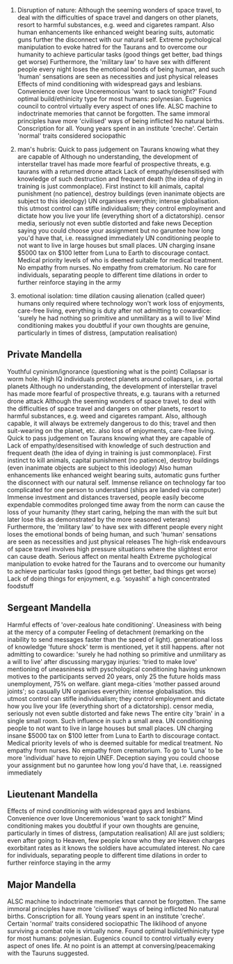 <!-- SPDX-License-Identifier: zlib-acknowledgement -->

1. Disruption of nature:
Although the seeming wonders of space travel, to deal with the difficulties of space travel and dangers on other planets, resort to harmful substances, e.g. weed and cigaretes rampant.
Also human enhancements like enhanced weight bearing suits, automatic guns further the disconnect with our natural self.
Extreme pychological manipulation to evoke hatred for the Taurans and to overcome our humanity to achieve particular tasks (good things get better, bad things get worse)
Furthermore, the 'military law' to have sex with different people every night loses the emotional bonds of being human, and such 'human' sensations are seen as necessities and just physical releases
Effects of mind conditioning with widespread gays and lesbians. Convenience over love
Unceremonious 'want to sack tonight?'
Found optimal build/ethinicity type for most humans: polynesian. Eugenics council to control virtually every aspect of ones life.
ALSC machine to indoctrinate memories that cannot be forgotten. The same immoral principles have more 'civilised' ways of being inflicted
No natural births. Conscription for all. Young years spent in an institute 'creche'. Certain 'normal' traits considered sociopathic

2. man's hubris:
Quick to pass judgement on Taurans knowing what they are capable of
Although no understanding, the development of interstellar travel has made more fearful of prospective threats, e.g. taurans with a returned drone attack 
Lack of empathy/desensitised with knowledge of such destruction and frequent death (the idea of dying in training is just commonplace). 
First instinct to kill animals, capital punishment (no patience), destroy buildings (even inanimate objects are subject to this ideology)
UN organises everythin; intense globalisation. this utmost control can stifle individualism; they control employment and dictate how you live your life (everything short of a dictatorship). 
censor media, seriously not even subtle distorted and fake news
Deception saying you could choose your assignment but no garuntee how long you'd have that, i.e. reassigned immediately
UN conditioning people to not want to live in large houses but small places. UN charging insane $5000 tax on $100 letter from Luna to Earth to discourage contact.
Medical priority levels of who is deemed suitable for medical treatment. No empathy from nurses. No empathy from crematorium.
No care for individuals, separating people to different time dilations in order to further reinforce staying in the army

3. emotional isolation:
time dilation causing alienation (called queer)
humans only required where technology won't work
loss of enjoyments, care-free living, everything is duty
after not admitting to cowardice: 'surely he had nothing so primitive and unmilitary as a will to live'
Mind conditioning makes you doubtful if your own thoughts are genuine, particularly in times of distress, (amputation realisation)

## Private Mandella
Youthful cyninism/ignorance (questioning what is the point)
Collapsar is worm hole. High IQ individuals protect planets around collapsars, i.e. portal planets
Although no understanding, the development of interstellar travel has made more fearful of prospective threats, e.g. taurans with a returned drone attack 
Although the seeming wonders of space travel, to deal with the difficulties of space travel and dangers on other planets, resort to harmful substances, e.g. weed and cigaretes rampant.
Also, although capable, it will always be extremely dangerous to do this; travel and then suit-wearing on the planet, etc.
also loss of enjoyments, care-free living.
Quick to pass judgement on Taurans knowing what they are capable of
Lack of empathy/desensitised with knowledge of such destruction and frequent death (the idea of dying in training is just commonplace). 
First instinct to kill animals, capital punishment (no patience), destroy buildings (even inanimate objects are subject to this ideology)
Also human enhancements like enhanced weight bearing suits, automatic guns further the disconnect with our natural self.
Immense reliance on technology far too complicated for one person to understand (ships are landed via computer)
Immense investment and distances traversed, people easily become expendable commodites
prolonged time away from the norm can cause the loss of your humanity (they start caring, helping the man with the suit but later lose this as demonstrated by the more seasoned veterans)
Furthermore, the 'military law' to have sex with different people every night loses the emotional bonds of being human, and such 'human' sensations are seen as necessities and just physical releases
The high-risk endeavours of space travel involves high pressure situations where the slightest error can cause death. Serious affect on mental health
Extreme pychological manipulation to evoke hatred for the Taurans and to overcome our humanity to achieve particular tasks (good things get better, bad things get worse)
Lack of doing things for enjoyment, e.g. 'soyashit' a high concentrated foodstuff

## Sergeant Mandella
Harmful effects of 'over-zealous hate conditioning'.
Uneasiness with being at the mercy of a computer
Feeling of detachment (remarking on the inability to send messages faster than the speed of light). generational loss of knowledge
'future shock' term is mentioned, yet it still happens.
after not admitting to cowardice: 'surely he had nothing so primitive and unmilitary as a will to live'
after discussing marygay injuries: 'tried to make love'
mentioning of uneasniness with pyschological conditioning having unknown motives to the participants
served 20 years, only 25
the future holds mass unemployment, 75% on welfare. giant mega-cities
'mother passed around joints'; so casually
UN organises everythin; intense globalisation. this utmost control can stifle individualism; they control employment and dictate how you live your life (everything short of a dictatorship). 
censor media, seriously not even subtle distorted and fake news
The entire city 'brain' in a single small room. Such influence in such a small area.
UN conditioning people to not want to live in large houses but small places. UN charging insane $5000 tax on $100 letter from Luna to Earth to discourage contact.
Medical priority levels of who is deemed suitable for medical treatment. No empathy from nurses. No empathy from crematorium.
To go to 'Luna' to be more 'individual' have to rejoin UNEF.
Deception saying you could choose your assignment but no garuntee how long you'd have that, i.e. reassigned immediately

## Lieutenant Mandella
Effects of mind conditioning with widespread gays and lesbians. Convenience over love
Unceremonious 'want to sack tonight?'
Mind conditioning makes you doubtful if your own thoughts are genuine, particularly in times of distress, (amputation realisation)
All are just soldiers; even after going to Heaven, few people know who they are
Heaven charges exorbitant rates as it knows the soldiers have accumulated interest.
No care for individuals, separating people to different time dilations in order to further reinforce staying in the army

## Major Mandella
ALSC machine to indoctrinate memories that cannot be forgotten. The same immoral principles have more 'civilised' ways of being inflicted
No natural births. Conscription for all. Young years spent in an institute 'creche'. Certain 'normal' traits considered sociopathic
The liklihood of anyone surviving a combat role is virtually none.
Found optimal build/ethinicity type for most humans: polynesian. Eugenics council to control virtually every aspect of ones life.
At no point is an attempt at conversing/peacemaking with the Tauruns suggested.

